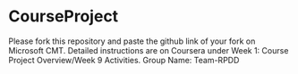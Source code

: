 # CourseProject

Please fork this repository and paste the github link of your fork on Microsoft CMT. Detailed instructions are on Coursera under Week 1: Course Project Overview/Week 9 Activities.
Group Name: Team-RPDD
